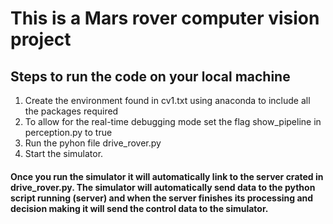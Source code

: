 # This is a Mars rover computer vision project
## Steps to run the code on your local machine
1. Create the environment found in cv1.txt using anaconda to include all the packages required
2. To allow for the real-time debugging mode set the flag show_pipeline in perception.py to true
3. Run the pyhon file drive_rover.py
4. Start the simulator.
#### Once you run the simulator it will automatically link to the server crated in drive_rover.py. The simulator will automatically send data to the python script running (server) and when the server finishes its processing and decision making it will send the control data to the simulator.
